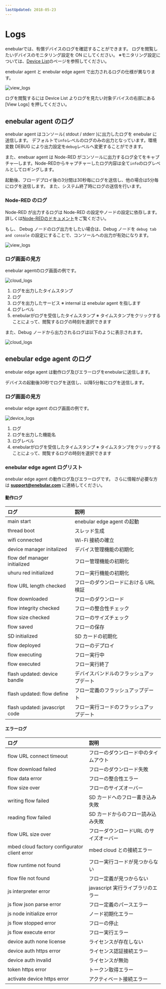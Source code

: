 ```yaml
---
lastUpdated: 2018-05-23
---
```


# Logs

enebularでは、有償デバイスのログを確認することができます。
ログを閲覧したいデバイスのモニタリング設定を ON にしてください。
※モニタリング設定については、[Device List](./DeviceList.md)のページを参照してください。

enebular agent と enebular edge agent で出力されるログの仕様が異なります。

![view_logs](../_asset/images/Device/Logs/view_logs.png)

ログを閲覧するには Device List よりログを見たい対象デバイスの右部にある [View Logs] を押してください。


## enebular agent のログ

enebular agent はコンソール( stdout / stderr )に出力したログを enebular に送信します。
デフォルトで`info`レベルのログのみの出力となっています。環境変数 DEBUG により出力設定を`debug`レベルへ変更することができます。

また、enebuar agent は Node-RED がコンソールに出力するログ全てをキャプチャ―します。Node-REDからキャプチャーしたログ内容は全て`info`のログレベルとしてロギングします。

起動後、フローデプロイ後の3分間は30秒毎にログを送信し、他の場合は5分毎にログを送信します。
また、システム終了時にログの送信を行います。

### Node-RED のログ

Node-RED が出力するログは Node-RED の設定やノードの設定に依存します。
詳しくは[Node-REDのドキュメント](https://nodered.org/)をご覧ください。

もし、 Debug ノードのログ出力をしたい場合は、Debug ノードを `debug tab and console` の設定にすることで、コンソールへの出力が有効になります。

![view_logs](../_asset/images/Device/Logs/debug_node_config.png)

### ログ画面の見方

enebular agentのログ画面の例です。

![cloud_logs](../_asset/images/Device/Logs/cloud_logs.png)

1. ログを出力したタイムスタンプ
1. ログ
1. ログを出力したサービス
※ internal は enebular agent を指します
1. ログレベル
1. enebularがログを受信したタイムスタンプ
※ タイムスタンプをクリックすることによって、閲覧するログの時刻を選択できます


また、Debug ノードから出力されるログは以下のように表示されます。

![cloud_logs](../_asset/images/Device/Logs/debug_node.png)


## enebular edge agent のログ

enebular edge agent は動作ログ及びエラーログをenebularに送信します。

デバイスの起動後30秒でログを送信し、以降5分毎にログを送信します。


### ログ画面の見方

enebular edge agent のログ画面の例です。

![device_logs](../_asset/images/Device/Logs/eea_logs.png)

1. ログ
1. ログを出力した機能名
1. ログレベル
1. enebularがログを受信したタイムスタンプ
※ タイムスタンプをクリックすることによって、閲覧するログの時刻を選択できます

### enebular edge agent ログリスト

enebular edge agent の動作ログ及びエラーログです。
さらに情報が必要な方は **support@enebular.com** に連絡してください。

#### 動作ログ

| ログ | 説明 |
| :--- | :--- |
| main start | enebular edge agent の起動 |
| thread boot | スレッド生成 |
| wifi connected | Wi-Fi 接続の確立 |
| device manager initalized | デバイス管理機能の初期化 |
| flow def manager initialized | フロー管理機能の初期化 |
| uhuru red initialized | フロー実行機能の初期化 |
| flow URL length checked | フローのダウンロードにおける URL 検証 |
| flow downloaded | フローのダウンロード |
| flow integrity checked | フローの整合性チェック |
| flow size checked | フローのサイズチェック |
| flow saved | フローの保存 |
| SD initialized | SD カードの初期化 |
| flow deployed | フローのデプロイ |
| flow executing | フロー実行中 |
| flow executed | フロー実行終了 |
| flash updated: device bandle | デバイスバンドルのフラッシュアップデート |
| flash updated: flow define | フロー定義のフラッシュアップデート |
| flash updated: javascript code | フロー実行コードのフラッシュアップデート |

#### エラーログ

| ログ | 説明 |
| :--- | :--- |
| flow URL connect timeout | フローのダウンロード中のタイムアウト |
| flow download failed | フローのダウンロード失敗 |
| flow data error | フローの整合性エラー |
| flow size over | フローのサイズオーバー |
| writing flow failed | SD カードへのフロー書き込み失敗 |
| reading flow failed | SD カードからのフロー読み込み失敗 |
| flow URL size over | フローダウンロードURL のサイズオーバー |
| mbed cloud factory configurator client error | mbed cloud との接続エラー |
| flow runtime not found | フロー実行コードが見つからない |
| flow file not found | フロー定義が見つからない |
| js interpreter error | javascript 実行ライブラリのエラー |
| js flow json parse error | フロー定義のパースエラー |
| js node initialize error | ノード初期化エラー |
| js flow stopped error | フローの停止 |
| js flow execute error | フロー実行エラー |
| device auth none license | ライセンスが存在しない |
| device auth https error |ライセンス認証接続エラー |
| device auth invalid | ライセンスが無効 |
| token https error | トークン取得エラー |
| activate device https error | アクティベート接続エラー |